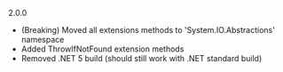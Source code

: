 2.0.0
- (Breaking) Moved all extensions methods to 'System.IO.Abstractions' namespace
- Added ThrowIfNotFound extension methods
- Removed .NET 5 build (should still work with .NET standard build)